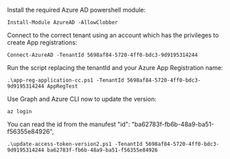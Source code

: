 
Install the required Azure AD powershell module:

```
Install-Module AzureAD -AllowClobber
```

Connect to the correct tenant using an account which has the privileges to create App registrations:

```
Connect-AzureAD -TenantId 5698af84-5720-4ff0-bdc3-9d9195314244
```

Run the script replacing the tenantId and your Azure App Registration name:

```
.\app-reg-application-cc.ps1 -TenantId 5698af84-5720-4ff0-bdc3-9d9195314244 AppRegTest
```

Use Graph and Azure CLI now to update the version:

```
az login  
```

You can read the id from the manufest 	"id": "ba62783f-fb6b-48a9-ba51-f56355e84926",
```
.\update-access-token-version2.ps1 -TenantId 5698af84-5720-4ff0-bdc3-9d9195314244 ba62783f-fb6b-48a9-ba51-f56355e84926
```
